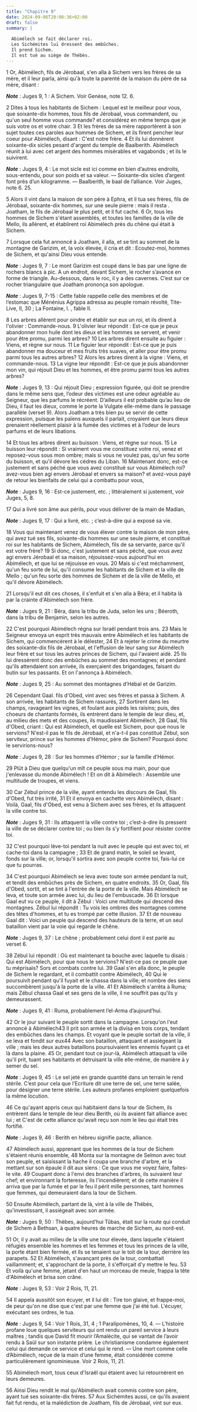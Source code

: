 ```yaml
---
title: "Chapitre 9"
date: 2024-09-06T20:00:36+02:00
draft: false
summary: |
  
  Abimélech se fait déclarer roi.
  Les Sichémites lui dressent des embûches.
  Il prend Sichem.
  Il est tué au siège de Thébès.
---
```



1 Or, Abimélech, fils de Jérobaal, s'en alla à Sichem vers les frères de sa mère, et il leur parla, ainsi qu'à toute la parenté de la maison du père de sa mère, disant :

***Note*** :  Juges 9, 1 : A Sichem. Voir Genèse, note 12. 6.

2 Dites à tous les habitants de Sichem : Lequel est le meilleur pour vous, que soixante-dix hommes, tous fils de Jérobaal, vous commandent, ou qu'un seul homme vous commande? et considérez en même temps que je suis votre os et votre chair. 3 Et les frères de sa mère rapportèrent à son sujet toutes ces paroles aux hommes de Sichem, et ils firent pencher leur coeur pour Abimélech, disant : C'est notre frère. 4 Et ils lui donnèrent soixante-dix sicles pesant d'argent du temple de Baalberith. Abimélech réunit à lui avec cet argent des hommes misérables et vagabonds ; et ils le suivirent.

***Note*** :  Juges 9, 4 : Le mot sicle est ici comme en bien d’autres endroits, sous-entendu, pour son poids et sa valeur. ― Soixante-dix sicles d’argent font près d’un kilogramme. ― Baalberith, le baal de l’alliance. Voir Juges, note 6. 25.

5 Alors il vint dans la maison de son père à Ephra, et il tua ses frères, fils de Jérobaal, soixante-dix hommes, sur une seule pierre : mais il resta . Joatham, le fils de Jérobaal le plus petit, et il fut caché. 6 Or, tous les hommes de Sichem s'étant assemblés, et toutes les familles de la ville de Mello, ils allèrent, et établirent roi Abimélech près du chêne qui était à Sichem.


7 Lorsque cela fut annoncé à Joatham, il alla, et se tint au sommet de la montagne de Garizim, et, la voix élevée, il cria et dit : Ecoutez-moi, hommes de Sichem, et qu'ainsi Dieu vous entende.

***Note*** :  Juges 9, 7 : Le mont Garizim est coupé dans le bas par une ligne de rochers blancs à pic. A un endroit, devant Sichem, le rocher s’avance en forme de triangle. Au-dessous, dans le roc, il y a des cavernes. C’est sur ce rocher triangulaire que Joatham prononça son apologue.

***Note*** :  Juges 9, 7-15 : Cette fable rappelle celle des membres et de l’estomac que Ménénius Agrippa adressa au peuple romain révolté, Tite-Live, II, 30 ; La Fontaine, I. , fable II.

8 Les arbres allèrent pour oindre et établir sur eux un roi, et ils dirent à l'olivier : Commande-nous. 9 L'olivier leur répondit : Est-ce que je peux abandonner mon huile dont les dieux et les hommes se servent, et venir pour être promu, parmi les arbres? 10 Les arbres dirent ensuite au figuier : Viens, et règne sur nous. 11 Le figuier leur répondit : Est-ce que je puis abandonner ma douceur et mes fruits très suaves, et aller pour être promu parmi tous les autres arbres? 12 Alors les arbres dirent à la vigne : Viens, et commande-nous. 13 La vigne leur répondit : Est-ce que je puis abandonner mon vin, qui réjouit Dieu et les hommes, et être promu parmi tous les autres arbres?

***Note*** :  Juges 9, 13 : Qui réjouit Dieu ; expression figurée, qui doit se prendre dans le même sens que, l’odeur des victimes est une odeur agréable au Seigneur, que les parfums le récréent. D’ailleurs il est probable qu’au lieu de Dieu, il faut les dieux, comme le porte la Vulgate elle-même dans le passage parallèle (verset 9). Alors Joatham a très bien pu se servir de cette expression, puisque les païens auxquels il parlait, croyaient que leurs dieux prenaient réellement plaisir à la fumée des victimes et à l’odeur de leurs parfums et de leurs libations.

14 Et tous les arbres dirent au buisson : Viens, et règne sur nous. 15 Le buisson leur répondit : Si vraiment vous me constituez votre roi, venez et reposez-vous sous mon ombre; mais si vous ne voulez pas, qu'un feu sorte du buisson, et qu'il dévore les cèdres du Liban. 16 Maintenant donc, est-ce justement et sans péché que vous avez constitué sur vous Abimélech roi? avez-vous bien agi envers Jérobaal et envers sa maison? et avez-vous payé de retour les bienfaits de celui qui a combattu pour vous,

***Note*** :  Juges 9, 16 : Est-ce justement, etc. ; littéralement si justement, voir Juges, 5, 8.

17 Qui a livré son âme aux périls, pour vous délivrer de la main de Madian,

***Note*** :  Juges 9, 17 : Qui a livré, etc. ; c’est-à-dire qui a exposé sa vie.

18 Vous qui maintenant venez de vous élever contre la maison de mon père, qui avez tué ses fils, soixante-dix hommes sur une seule pierre, et constitué roi sur les habitants de Sichem, Abimélech, fils de sa servante, parce qu'il est votre frère? 19 Si donc, c'est justement et sans péché, que vous avez agi envers Jérobaal et sa maison, réjouissez-vous aujourd'hui en Abimélech, et que lui se réjouisse en vous. 20 Mais si c'est méchamment, qu'un feu sorte de lui, qu'il consume les habitants de Sichem et la ville de Mello ; qu'un feu sorte des hommes de Sichem et de la ville de Mello, et qu'il dévore Abimélech.


21 Lorsqu'il eut dit ces choses, il s'enfuit et s'en alla à Béra; et il habita là par la crainte d'Abimélech son frère.

***Note*** :  Juges 9, 21 : Béra, dans la tribu de Juda, selon les uns ; Béeroth, dans la tribu de Benjamin, selon les autres.


22 C'est pourquoi Abimélech régna sur Israël pendant trois ans. 23 Mais le Seigneur envoya un esprit très mauvais entre Abimélech et les habitants de Sichem, qui commencèrent à le délester, 24 Et à rejeter le crime du meurtre des soixante-dix fils de Jérobaal, et l'effusion de leur sang sur Abimélech leur frère et sur tous les autres princes de Sichem, qui l'avaient aidé. 25 Ils lui dressèrent donc des embûches au sommet des montagnes; et pendant qu'ils attendaient son arrivée, ils exerçaient des brigandages, faisant du butin sur les passants. Et on l'annonça à Abimélech.

***Note*** :  Juges 9, 25 : Au sommet des montagnes d’Hébal et de Garizim.


26 Cependant Gaal. fils d'Obed, vint avec ses frères et passa à Sichem. A son arrivée, les habitants de Sichem rassurés, 27 Sortirent dans les champs, ravageant les vignes, et foulant aux pieds les raisins; puis, des choeurs de chantants formés, ils entrèrent dans le temple de leur dieu, et, au milieu des mets et des coupes, ils maudissaient Abimélech, 28 Gaal, fils d'Obed, criant : Qui est Abimélech, et quelle est Sichem, pour que nous le servions? N'est-il pas le fils de Jérobaal, et n'a-t-il pas constitué Zébul, son serviteur, prince sur les hommes d'Hémor, père de Sichem? Pourquoi donc le servirions-nous?

***Note*** :  Juges 9, 28 : Sur les hommes d’Hémor ; sur la famille d’Hémor.

29 Plût à Dieu que quelqu'un mît ce peuple sous ma main, pour que j'enlevasse du monde Abimélech ! Et on dit à Abimélech : Assemble une multitude de troupes, et viens.


30 Car Zébul prince de la ville, ayant entendu les discours de Gaal, fils d'Obed, fut très irrité, 31 Et il envoya en cachette vers Abimélech, disant : Voilà, Gaal, fils d'Obed, est venu à Sichem avec ses frères, et ils attaquent la ville contre toi.

***Note*** :  Juges 9, 31 : Ils attaquent la ville contre toi ; c’est-à-dire ils pressent la ville de se déclarer contre toi ; ou bien ils s’y fortifient pour résister contre toi.

32 C'est pourquoi lève-toi pendant la nuit avec le peuple qui est avec toi, et cache-toi dans la campagne ; 33 Et de grand matin, le soleil se levant, fonds sur la ville; or, lorsqu'il sortira avec son peuple contre toi, fais-lui ce que tu pourras.


34 C'est pourquoi Abimélech se leva avec toute son armée pendant la nuit, et tendit des embûches près de Sichem, en quatre endroits. 35 Or, Gaal, fils d'Obed, sortit, et se tint à l'entrée de la porte de la ville. Mais Abimélech se leva, et toute son armée avec lui, du lieu de l'embuscade. 36 Et lorsque Gaal eut vu ce peuple, il dit à Zébul : Voici une multitude qui descend des montagnes. Zébul lui répondit : Tu vois les ombres des montagnes comme des têtes d'hommes, et tu es trompé par cette illusion. 37 Et de nouveau Gaal dit : Voici un peuple qui descend des hauteurs de la terre, et un seul bataillon vient par la voie qui regarde le chêne.

***Note*** :  Juges 9, 37 : Le chêne ; probablement celui dont il est parlé au verset 6.

38 Zébul lui répondit : Où est maintenant ta bouche avec laquelle tu disais : Qui est Abimélech, pour que nous le servions? N'est-ce pas ce peuple que tu méprisais? Sors et combats contre lui. 39 Gaal s'en alla donc, le peuple de Sichem le regardant, et il combattit contre Abimélech, 40 Qui le poursuivit pendant qu'il fuyait et le chassa dans la ville; et nombre des siens succombèrent jusqu'à la porte de la ville. 41 Et Abimélech s'arrêta à Ruma; mais Zébul chassa Gaal et ses gens de la ville, il ne souffrit pas qu'ils y demeurassent.

***Note*** :  Juges 9, 41 : Ruma, probablement l’el-Arma d’aujourd’hui.


42 Or le jour suivant le peuple sortit dans la campagne. Lorsqu'on l'eut annoncé à Abimélech43 Il prit son armée et la divisa en trois corps, tendant des embûches dans les champs. Et voyant que le peuple sortait de la ville, il se leva et fondit sur eux44 Avec son bataillon, attaquant et assiégeant la ville ; mais les deux autres bataillons poursuivaient les ennemis fuyant ça et là dans la plaine. 45 Or, pendant tout ce jour-là, Abimélech attaquait la ville qu'il prit, tuant ses habitants et détruisant la ville elle-même, de manière à y semer du sel.

***Note*** :  Juges 9, 45 : Le sel jeté en grande quantité dans un terrain le rend stérile. C’est pour cela que l’Ecriture dit une terre de sel, une terre salée, pour désigner une terre stérile. Les auteurs profanes emploient quelquefois la même locution.


46 Ce qu'ayant appris ceux qui habitaient dans la tour de Sichem, ils entrèrent dans le temple de leur dieu Berith, où ils avaient fait alliance avec lui ; et C'est de cette alliance qu'avait reçu son nom le lieu qui était très fortifié.

***Note*** :  Juges 9, 46 : Berith en hébreu signifie pacte, alliance.

47 Abimélech aussi, apprenant que les hommes de la tour de Sichem s'étaient réunis ensemble, 48 Monta sur la montagne de Selmon avec tout son peuple, et saisissant la hache il coupa une branche d'arbre, et la mettant sur son épaule il dit aux siens : Ce que vous me voyez faire, faites-le vite. 49 Coupant donc à l'envi des branches d'arbres, ils suivaient leur chef; et environnant la forteresse, ils l'incendièrent; et de cette manière il arriva que par la fumée et par le feu il périt mille personnes, tant hommes que femmes, qui demeuraient dans la tour de Sichem.


50 Ensuite Abimélech, partant de là, vint à la ville de Thébès, qu'investissant, il assiégeait avec son armée.

***Note*** :  Juges 9, 50 : Thèbes, aujourd’hui Tûbas, était sur la route qui conduit de Sichem à Bethsan, à quatre heures de marche de Sichem, au nord-est.

51 Or, il y avait au milieu de la ville une tour élevée, dans laquelle s'étaient réfugiés ensemble les hommes et les femmes et tous les princes de la ville, la porte étant bien fermée, et ils se tenaient sur le toit de la tour, derrière les parapets. 52 Et Abimélech, s'avançant près de la tour, combattait vaillamment; et, s'approchant de la porte, il s'efforçait d'y mettre le feu. 53 Et voilà qu'une femme, jetant d'en haut un morceau de meule, frappa la tête d'Abimélech et brisa son crâne.

***Note*** :  Juges 9, 53 : Voir 2 Rois, 11, 21.

54 Il appela aussitôt son écuyer, et il lui dit : Tire ton glaive, et frappe-moi, de peur qu'on ne dise que c'est par une femme que j'ai été tué. L'écuyer, exécutant ses ordres, le tua.

***Note*** :  Juges 9, 54 : Voir 1 Rois, 31, 4 ; 1 Paralipomènes, 10, 4. ― L’histoire profane loue quelques serviteurs qui ont rendu un pareil service à leurs maîtres ; tandis que David fit mourir l’Amalécite, qui se vantait de l’avoir rendu à Saül sur son instante prière. Le christianisme condamne également celui qui demande ce service et celui qui le rend. ― Une mort comme celle d’Abimélech, reçue de la main d’une femme, était considérée comme particulièrement ignominieuse. Voir 2 Rois, 11, 21.

55 Abimélech mort, tous ceux d'Israël qui étaient avec lui retournèrent en leurs demeures.


56 Ainsi Dieu rendit le mal qu'Abimélech avait commis contre son père, ayant tué ses soixante-dix frères. 57 Aux Sichémites aussi, ce qu'ils avaient fait fut rendu, et la malédiction de Joatham, fils de Jérobaal, vint sur eux.

